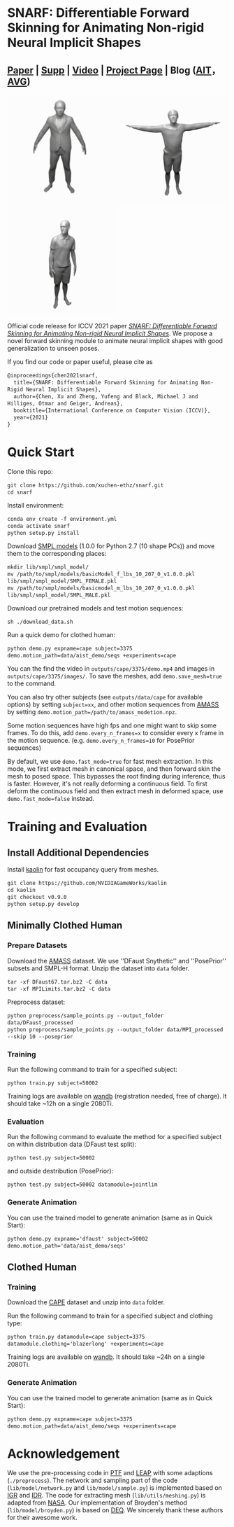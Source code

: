 # SNARF: Differentiable Forward Skinning for Animating Non-rigid Neural Implicit Shapes
## [Paper](https://arxiv.org/pdf/2104.03953.pdf) | [Supp](https://bit.ly/3t1Tk6F) | [Video](https://youtu.be/rCEpFTKjFHE) | [Project Page](https://xuchen-ethz.github.io/snarf) | Blog ([AIT](https://eth-ait.medium.com/animate-implicit-shapes-with-forward-skinning-c7ebbf355694)，[AVG](https://autonomousvision.github.io/snarf/))


<img src="assets/1.gif" width="250" height="250"/> <img src="assets/2.gif" width="250" height="250"/> <img src="assets/3.gif" width="250" height="250"/>

Official code release for ICCV 2021 paper [*SNARF: Differentiable Forward Skinning for Animating Non-rigid Neural Implicit Shapes*](https://arxiv.org/pdf/2104.03953.pdf). We propose a novel forward skinning module to animate neural implicit shapes with good generalization to unseen poses.

If you find our code or paper useful, please cite as
```
@inproceedings{chen2021snarf,
  title={SNARF: Differentiable Forward Skinning for Animating Non-Rigid Neural Implicit Shapes},
  author={Chen, Xu and Zheng, Yufeng and Black, Michael J and Hilliges, Otmar and Geiger, Andreas},
  booktitle={International Conference on Computer Vision (ICCV)},
  year={2021}
}
```

# Quick Start
Clone this repo:
```
git clone https://github.com/xuchen-ethz/snarf.git
cd snarf
```

Install environment:
```
conda env create -f environment.yml
conda activate snarf
python setup.py install
```


Download [SMPL models](https://smpl.is.tue.mpg.de/downloads) (1.0.0 for Python 2.7 (10 shape PCs)) and move them to the corresponding places:
```
mkdir lib/smpl/smpl_model/
mv /path/to/smpl/models/basicModel_f_lbs_10_207_0_v1.0.0.pkl lib/smpl/smpl_model/SMPL_FEMALE.pkl
mv /path/to/smpl/models/basicmodel_m_lbs_10_207_0_v1.0.0.pkl lib/smpl/smpl_model/SMPL_MALE.pkl
```

Download our pretrained models and test motion sequences: 
```
sh ./download_data.sh
```

Run a quick demo for clothed human:
```
python demo.py expname=cape subject=3375 demo.motion_path=data/aist_demo/seqs +experiments=cape
```
You can the find the video in `outputs/cape/3375/demo.mp4` and images in `outputs/cape/3375/images/`. To save the meshes, add `demo.save_mesh=true` to the command.

You can also try other subjects (see `outputs/data/cape` for available options) by setting `subject=xx`, and other motion sequences from [AMASS](https://amass.is.tue.mpg.de/download.php) by setting `demo.motion_path=/path/to/amass_modetion.npz`.

Some motion sequences have high fps and one might want to skip some frames. To do this, add `demo.every_n_frames=x` to consider every x frame in the motion sequence. (e.g. `demo.every_n_frames=10` for PosePrior sequences) 

By default, we use `demo.fast_mode=true` for fast mesh extraction. In this mode, we first extract mesh in canonical space, and then forward skin the mesh to posed space. This bypasses the root finding during inference, thus is faster. However, it's not really deforming a continuous field. To first deform the continuous field and then extract mesh in deformed space, use `demo.fast_mode=false` instead.

# Training and Evaluation

## Install Additional Dependencies
Install [kaolin](https://kaolin.readthedocs.io/en/latest/notes/installation.html) for fast occupancy query from meshes.
```
git clone https://github.com/NVIDIAGameWorks/kaolin
cd kaolin
git checkout v0.9.0
python setup.py develop
```
## Minimally Clothed Human
### Prepare Datasets
Download the [AMASS](https://amass.is.tue.mpg.de/download.php) dataset. We use ''DFaust Snythetic'' and ''PosePrior'' subsets and SMPL-H format. Unzip the dataset into `data` folder.
```
tar -xf DFaust67.tar.bz2 -C data
tar -xf MPILimits.tar.bz2 -C data
```

Preprocess dataset:
```
python preprocess/sample_points.py --output_folder data/DFaust_processed
python preprocess/sample_points.py --output_folder data/MPI_processed --skip 10 --poseprior
```


### Training
Run the following command to train for a specified subject:
```
python train.py subject=50002
```
Training logs are available on [wandb](https://wandb.ai/home) (registration needed, free of charge). It should take ~12h on a single 2080Ti.

### Evaluation
Run the following command to evaluate the method for a specified subject on within distribution data (DFaust test split):
```
python test.py subject=50002
```
and outside destribution (PosePrior):
```
python test.py subject=50002 datamodule=jointlim
```

### Generate Animation
You can use the trained model to generate animation (same as in Quick Start):
```
python demo.py expname='dfaust' subject=50002 demo.motion_path='data/aist_demo/seqs'
```


## Clothed Human

### Training
Download the [CAPE](https://cape.is.tue.mpg.de/) dataset and unzip into `data` folder.

Run the following command to train for a specified subject and clothing type:
```
python train.py datamodule=cape subject=3375 datamodule.clothing='blazerlong' +experiments=cape  
```
Training logs are available on [wandb](https://wandb.ai/home). It should take ~24h on a single 2080Ti.

### Generate Animation
You can use the trained model to generate animation (same as in Quick Start):
```
python demo.py expname=cape subject=3375 demo.motion_path=data/aist_demo/seqs +experiments=cape
```

# Acknowledgement
We use the pre-processing code in [PTF](https://github.com/taconite/PTF) and [LEAP](https://github.com/neuralbodies/leap) with some adaptions (`./preprocess`). The network and sampling part of the code (`lib/model/network.py` and `lib/model/sample.py`) is implemented based on [IGR](https://github.com/amosgropp/IGR) and [IDR](https://github.com/lioryariv/idr). The code for extracting mesh (`lib/utils/meshing.py`) is adapted from [NASA](https://github.com/tensorflow/graphics/tree/master/tensorflow_graphics/projects/nasa). Our implementation of Broyden's method (`lib/model/broyden.py`) is based on [DEQ](https://github.com/locuslab/deq). We sincerely thank these authors for their awesome work.
